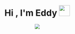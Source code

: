 <h1 align="center">Hi , I'm Eddy <img src="https://media.giphy.com/media/hvRJCLFzcasrR4ia7z/giphy.gif" width="35"></h1>
<p align="center">
<a href="https://github.com/tu-usuario">
  <img src="https://readme-typing-svg.herokuapp.com?font=Courier+New&color=%23C8BE25&size=24&center=true&vCenter=true&width=750&height=100&lines=Front-End+Developer;UX%2FUI+Designer;Computer+Engineering+Student;Passionate+about+Web+Design;Learning+JavaScript+and+React;Always+learning+new+things">
</a>
</p>


<br>


